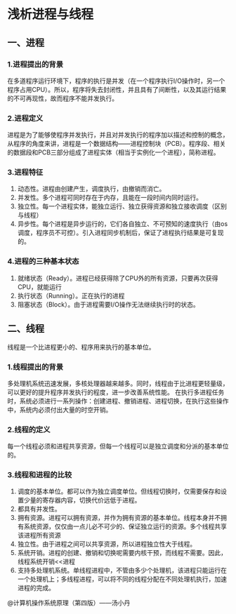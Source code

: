 # 浅析进程与线程
## 一、进程
### 1.进程提出的背景
在多道程序运行环境下，程序的执行是并发（在一个程序执行I/O操作时，另一个程序占用CPU）。所以，程序将失去封闭性，并且具有了间断性，以及其运行结果的不可再现性，故而程序不能并发执行。
### 2.进程定义
进程是为了能够使程序并发执行，并且对并发执行的程序加以描述和控制的概念，从程序的角度来讲，进程是一个数据结构——进程控制块（PCB）。程序段、相关的数据段和PCB三部分组成了进程实体（相当于实例化一个进程），简称进程。
### 3.进程特征
1. 动态性。进程由创建产生，调度执行，由撤销而消亡。
2. 并发性。多个进程可同时存在于内存，且能在一段时间内同时运行。
3. 独立性。每一个进程实体，能独立运行、独立获得资源和独立接收调度（区别与线程）
4. 异步性。每个进程是异步运行的，它们各自独立、不可预知的速度执行（由os调度，程序员不可控）。引入进程同步机制后，保证了进程执行结果是可复现的。
### 4.进程的三种基本状态
1. 就绪状态（Ready）。进程已经获得除了CPU外的所有资源，只要再次获得CPU，就能运行
2. 执行状态（Running）。正在执行的进程
3. 阻塞状态（Block）。由于进程需要I/O操作无法继续执行时的状态。

## 二、线程
线程是一个比进程更小的、程序用来执行的基本单位。
### 1.线程提出的背景
多处理机系统迅速发展，多核处理器越来越多。同时，线程由于比进程更轻量级，可以更好的提升程序并发执行的程度，进一步改善系统性能。
在执行多进程任务时，系统必须进行一系列操作：创建进程、撤销进程、进程切换，在执行这些操作中，系统内必须付出大量的时空开销。
### 2.线程的定义
每一个线程必须和进程共享资源，但每一个线程可以是独立调度和分派的基本单位的。
### 3.线程和进程的比较
1. 调度的基本单位。都可以作为独立调度单位。但线程切换时，仅需要保存和设置少量的寄存器内容，切换代价远低于进程。
2. 都具有并发性。
3. 拥有资源。进程可以拥有资源，并作为拥有资源的基本单位。线程本身并不拥有系统资源，仅仅由一点儿必不可少的、保证独立运行的资源。多个线程共享该进程所有资源
4. 独立性。由于进程之间可以共享资源，所以进程独立性大于线程。
5. 系统开销。进程的创建、撤销和切换呢需要内核干预，而线程不需要。因此，线程系统开销<<进程
6. 支持多处理机系统。单线程进程中，不管由多少个处理机，该进程只能运行在一个处理机上；多线程进程，可以将不同的线程分配在不同处理机执行，加速进程的完成。


@计算机操作系统原理（第四版）——汤小丹